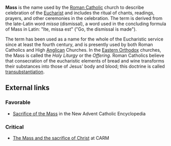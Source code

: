**Mass** is the name used by the
[Roman Catholic](Roman_Catholic "Roman Catholic") church to
describe celebration of the [Eucharist](Eucharist "Eucharist") and
includes the ritual of chants, readings, prayers, and other
ceremonies in the celebration. The term is derived from the
late-Latin word *missa* (dismissal), a word used in the concluding
formula of Mass in Latin: "Ite, missa est" ("Go, the dismissal is
made").

The term has been used as a name for the whole of the Eucharistic
service since at least the fourth century, and is presently used by
both Roman Catholics and High [Anglican](Anglican "Anglican")
Churches. In the
[Eastern Orthodox](Eastern_Orthodox "Eastern Orthodox") churches,
the Mass is called the *Holy Liturgy* or the *Offering*. Roman
Catholics believe that consecration of the eucharistic elements of
bread and wine transforms their substances into those of Jesus'
body and blood; this doctrine is called
[transubstantiation](Transubstantiation "Transubstantiation").


## External links

### Favorable

-   [Sacrifice of the Mass](http://www.newadvent.org/cathen/10006a.htm)
    in the New Advent Catholic Encyclopedia

### Critical

-   [The Mass and the sacrifice of Christ](http://www.carm.org/catholic/mass.htm)
    at CARM



